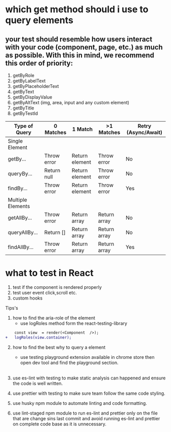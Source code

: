 # which get method should i use to query elements

## your test should resemble how users interact with your code (component, page, etc.) as much as possible. With this in mind, we recommend this order of priority:

1. getByRole
2. getByLabelText
3. getByPlaceholderText
4. getByText
5. getByDisplayValue
6. getByAltText (img, area, input and any custom element)
7. getByTitle
8. getByTestId

| Type of Query     | 0 Matches   | 1 Match        | >1 Matches   | Retry (Async/Await) |
| ----------------- | ----------- | -------------- | ------------ | ------------------- |
| Single Element    |             |                |              |                     |
| getBy...          | Throw error | Return element | Throw error  | No                  |
| queryBy...        | Return null | Return element | Throw error  | No                  |
| findBy...         | Throw error | Return element | Throw error  | Yes                 |
| Multiple Elements |             |                |              |                     |
| getAllBy...       | Throw error | Return array   | Return array | No                  |
| queryAllBy...     | Return []   | Return array   | Return array | No                  |
| findAllBy...      | Throw error | Return array   | Return array | Yes                 |

# what to test in React

1. test if the component is rendered properly
2. test user event click,scroll etc.
3. custom hooks

Tips's

1. how to find the aria-role of the element
   - use logRoles method form the react-testing-library

```diff
  	const view  = render(<Component  />);
+	logRoles(view.container);

```

2. how to find the best why to query a element

   - use testing playground extension available in chrome store then open dev tool and find the playground section.

   </br>

3. use es-lint with testing to make static analysis can happened and ensure the code is well written.
   </br>

4. use prettier with testing to make sure team follow the same code styling.

5. use husky npm module to automate linting and code formatting.

6. use lint-staged npm module to run es-lint and prettier only on the file that are change sins last commit and avoid running es-lint and prettier on complete code base as it is unnecessary.
